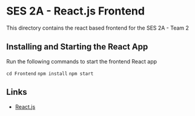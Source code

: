 # SES 2A - React.js Frontend

This directory contains the react based frontend for the SES 2A - Team 2

## Installing and Starting the React App

Run the following commands to start the frontend React app

`cd Frontend`
`npm install`
`npm start`

## Links
-   [React.js](https://reactjs.org/)


